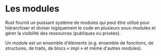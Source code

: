 # Les modules

Rust fournit un puissant système de modules qui peut être utilisé pour hiérarchiser et diviser logiquement le code en plusieurs sous-modules et gérer la visibilité des ressources (publiques ou privées).

Un module est un ensemble d'éléments (e.g. ensemble de fonctions, de structures, de traits, de blocs « impl » et même d'autres modules).
